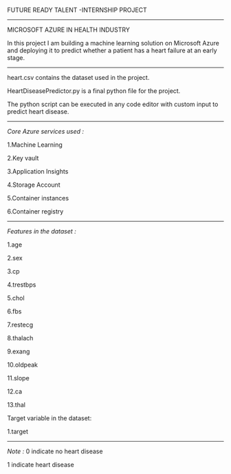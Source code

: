 FUTURE READY TALENT -INTERNSHIP PROJECT

-----------------------------------------------------------------------------------------------
MICROSOFT AZURE IN HEALTH INDUSTRY

In this project I am building a machine learning solution on Microsoft Azure and deploying it to predict whether a patient has a heart failure at an early stage.

-----------------------------------------------------------------------------------------------
heart.csv contains the dataset used in the project.

HeartDiseasePredictor.py is a final python file for the project.

The python script can be executed in any code editor with custom input to predict heart disease.


-------------------------------------------------------------------------------------------------
*Core Azure services used :*

1.Machine Learning

2.Key vault

3.Application Insights

4.Storage Account

5.Container instances

6.Container registry


--------------------------------------------------------------------------------------------------
*Features in the dataset :*

1.age

2.sex

3.cp

4.trestbps

5.chol

6.fbs

7.restecg

8.thalach

9.exang

10.oldpeak

11.slope

12.ca

13.thal

Target variable in the dataset:

1.target

-----------------------------------------------------------------------------------------------

*Note :* 0 indicate no heart disease

1 indicate heart disease
